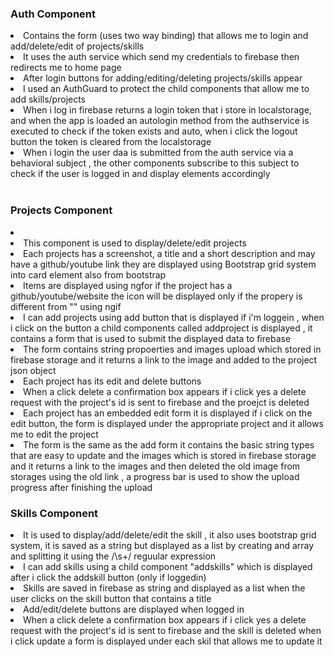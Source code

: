 <h3>Auth Component</h3>
<li>Contains the form (uses two way binding) that allows me to login and add/delete/edit of projects/skills </li> 
<li>It uses  the auth service which send my credentials to firebase then redirects me to home page</li> 
<li>After login buttons for adding/editing/deleting projects/skills appear</li> 
<li>I used an AuthGuard to protect the child components that allow me to add skills/projects   </li>
<li>When i log in firebase returns a login token that i store in localstorage, and when the app is loaded an autologin method from the authservice is executed to check if the token exists and auto, when i click the logout button the token is cleared from the localstorage </li>
<li>When i login the user daa is submitted from the auth service via a behavioral subject , the other components subscribe to this subject to check if the user is logged in and display elements accordingly </li><br>
<h3>Projects Component</h3>
<li> </li>
<li>This component is used to display/delete/edit projects  </li>
<li>Each projects has a screenshot, a title and a short description and  may have a github/youtube link they are displayed using Bootstrap grid system into card element also from bootstrap</li>
<li>Items are displayed using ngfor if the project has a github/youtube/website the icon will be displayed only if the propery is different from "" using ngif  </li>
<li>I can add projects using add button that is displayed if i'm loggein , when i click on the button a child components called addproject is displayed , it contains a form that is used to submit the displayed data to firebase</li>
<li>The form contains string propoerties and images upload  which stored in firebase storage and it returns a link to the image and added to the project json object</li>
<li>Each project has its edit and delete buttons  </li>
<li>When a click delete a confirmation box appears  if i click yes a delete request with the project's id is sent to firebase and the proejct is deleted</li>
<li>Each project has an embedded edit form it is displayed if i click on the edit button, the form is displayed under the appropriate project  and it allows me to edit the project </li>
<li>The form is the same as the add form it contains the basic string types that are easy to update and the images which is stored in firebase storage and it returns a link to the images and then deleted the old image from storages using the old link , a progress bar is used to show the upload progress after finishing  the upload</li>
<h3>Skills Component</h3>
<li> It is used to display/add/delete/edit the skill , it also uses bootstrap grid system, it is saved as a string but displayed as a list by creating and array and splitting it using the /\s+/ reguular expression</li>
<li>I can add skills using  a child component "addskills" which is displayed after i click the addskill button (only if loggedin) 
</li>
<li> Skills are saved in firebase as string and displayed as a list when the user clicks on the skill button that contains a title</li>
<li>Add/edit/delete buttons are displayed when logged in</li>
<li>When a click delete a confirmation box appears if i click yes a delete request with the project's id is sent to firebase and the skill is deleted when i click update a form is displayed under each skil that allows me to update it</li>


